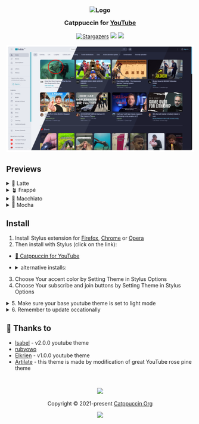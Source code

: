 <h3 align="center">
	<img src="https://raw.githubusercontent.com/catppuccin/catppuccin/main/assets/logos/exports/1544x1544_circle.png" width="100" alt="Logo"/><br/>
	<img src="https://raw.githubusercontent.com/catppuccin/catppuccin/main/assets/misc/transparent.png" height="30" width="0px"/>
	Catppuccin for <a href="https://www.youtube.com">YouTube</a>
	<img src="https://raw.githubusercontent.com/catppuccin/catppuccin/main/assets/misc/transparent.png" height="30" width="0px"/>
</h3>
<p align="center">
    <a href="https://github.com/catppuccin/YouTube/stargazers"><img alt="Stargazers" src="https://img.shields.io/github/stars/catppuccin/YouTube?colorA=363a4f&colorB=b7bdf8&style=for-the-badge"></a>
    <a href="https://github.com/catppuccin/YouTube/issues"><img src="https://img.shields.io/github/issues/catppuccin/YouTube?colorA=363a4f&colorB=f5a97f&style=for-the-badge"></a>
    <a href="https://github.com/catppuccin/YouTube/contributors"><img src="https://img.shields.io/github/contributors/catppuccin/YouTube?colorA=363a4f&colorB=a6da95&style=for-the-badge"></a>
</p>

<p align="center">
  <img src="assets/preview.webp"/>
</p>

## Previews

<details>
<summary>🌻 Latte</summary>
  <img src="assets/latte.webp"/>
</details>
<details>
<summary>🪴 Frappé</summary>
  <img src="assets/frappe.webp"/>
</details>
<details>
<summary>🌺 Macchiato</summary>
  <img src="assets/macchiato.webp"/>
</details>
<details>
<summary>🌿 Mocha</summary>
  <img src="assets/mocha.webp"/>
</details>

## Install

1. Install Stylus extension for [Firefox](https://addons.mozilla.org/en-US/firefox/addon/styl-us/), [Chrome](https://chrome.google.com/webstore/detail/stylus/clngdbkpkpeebahjckkjfobafhncgmne) or [Opera](https://addons.opera.com/en-gb/extensions/details/stylus/)
2. Then install with Stylus (click on the link):
  - [🌻 Catppuccin for YouTube](src/catppuccin.user.css?raw=1)
- <details><summary> alternative installs: </summary>

  - [🌻 Catppuccin Latte](https://userstyles.world/style/8891/youtube-catppuccin-latte)
  - [🪴 Catppuccin Frappe](https://userstyles.world/style/8892/youtube-catppuccin-frappe)
  - [🌺 Catppuccin Macchiato](https://userstyles.world/style/8890/youtube-catppuccin-macchiato)
  - [🌿 Catppuccin Mocha](https://userstyles.world/style/8889/youtube-catppuccin-mocha)
</details>

3. Choose Your accent color by Setting Theme in Stylus Options
4. Choose Your subscribe and join buttons by Setting Theme in Stylus Options
<details>
<summary>
5. Make sure your base youtube theme is set to light mode
</summary>

![Help image](/assets/set-to-lightmode.webp)
</details>
<details>
<summary>
6. Remember to update occationally
</summary>

![Help image](/assets/update-image.webp)
You may have to press the button twice to do the update
</details>


## 💝 Thanks to

- [Isabel](https://github.com/isabelroses) - v2.0.0 youtube theme
- [rubyowo](https://github.com/rubyowo)
- [Elkrien](https://github.com/elkrien) - v1.0.0 youtube theme
- [Artilate](https://github.com/artilate/youtube) - this theme is made by modification of great YouTube rose pine theme

&nbsp;

<p align="center"><img src="https://raw.githubusercontent.com/catppuccin/catppuccin/main/assets/footers/gray0_ctp_on_line.svg?sanitize=true" /></p>
<p align="center">Copyright &copy; 2021-present <a href="https://github.com/catppuccin" target="_blank">Catppuccin Org</a>
<p align="center"><a href="https://github.com/catppuccin/YouTube/blob/main/LICENSE"><img src="https://img.shields.io/static/v1.svg?style=for-the-badge&label=License&message=GNU&logoColor=d9e0ee&colorA=363a4f&colorB=b7bdf8"/></a></p>
